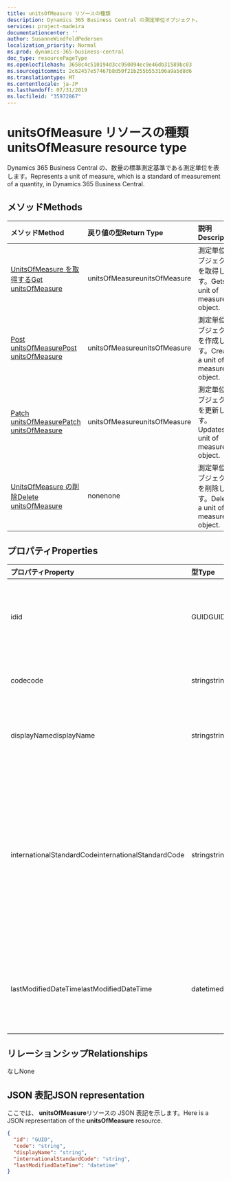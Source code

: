 ```yaml
---
title: unitsOfMeasure リソースの種類
description: Dynamics 365 Business Central の測定単位オブジェクト。
services: project-madeira
documentationcenter: ''
author: SusanneWindfeldPedersen
localization_priority: Normal
ms.prod: dynamics-365-business-central
doc_type: resourcePageType
ms.openlocfilehash: 3658c4c510194d3cc950094ec9e46db31589bc03
ms.sourcegitcommit: 2c62457e57467b8d50f21b255b553106a9a5d8d6
ms.translationtype: MT
ms.contentlocale: ja-JP
ms.lasthandoff: 07/31/2019
ms.locfileid: "35972867"
---
```

# <a name="unitsofmeasure-resource-type"></a><span data-ttu-id="5d9c5-103">unitsOfMeasure リソースの種類</span><span class="sxs-lookup"><span data-stu-id="5d9c5-103">unitsOfMeasure resource type</span></span>
<span data-ttu-id="5d9c5-104">Dynamics 365 Business Central の、数量の標準測定基準である測定単位を表します。</span><span class="sxs-lookup"><span data-stu-id="5d9c5-104">Represents a unit of measure, which is a standard of measurement of a quantity, in Dynamics 365 Business Central.</span></span>

## <a name="methods"></a><span data-ttu-id="5d9c5-105">メソッド</span><span class="sxs-lookup"><span data-stu-id="5d9c5-105">Methods</span></span>

| <span data-ttu-id="5d9c5-106">メソッド</span><span class="sxs-lookup"><span data-stu-id="5d9c5-106">Method</span></span>       | <span data-ttu-id="5d9c5-107">戻り値の型</span><span class="sxs-lookup"><span data-stu-id="5d9c5-107">Return Type</span></span>  |<span data-ttu-id="5d9c5-108">説明</span><span class="sxs-lookup"><span data-stu-id="5d9c5-108">Description</span></span>|
|:---------------|:--------|:----------|
|[<span data-ttu-id="5d9c5-109">UnitsOfMeasure を取得する</span><span class="sxs-lookup"><span data-stu-id="5d9c5-109">Get unitsOfMeasure</span></span>](../api/dynamics-unitsofmeasure-get.md)|<span data-ttu-id="5d9c5-110">unitsOfMeasure</span><span class="sxs-lookup"><span data-stu-id="5d9c5-110">unitsOfMeasure</span></span>|<span data-ttu-id="5d9c5-111">測定単位オブジェクトを取得します。</span><span class="sxs-lookup"><span data-stu-id="5d9c5-111">Gets a unit of measure object.</span></span>|
|[<span data-ttu-id="5d9c5-112">Post unitsOfMeasure</span><span class="sxs-lookup"><span data-stu-id="5d9c5-112">Post unitsOfMeasure</span></span>](../api/dynamics-create-unitsofmeasure.md)|<span data-ttu-id="5d9c5-113">unitsOfMeasure</span><span class="sxs-lookup"><span data-stu-id="5d9c5-113">unitsOfMeasure</span></span>|<span data-ttu-id="5d9c5-114">測定単位オブジェクトを作成します。</span><span class="sxs-lookup"><span data-stu-id="5d9c5-114">Creates a unit of measure object.</span></span>|
|[<span data-ttu-id="5d9c5-115">Patch unitsOfMeasure</span><span class="sxs-lookup"><span data-stu-id="5d9c5-115">Patch unitsOfMeasure</span></span>](../api/dynamics-unitsofmeasure-update.md)|<span data-ttu-id="5d9c5-116">unitsOfMeasure</span><span class="sxs-lookup"><span data-stu-id="5d9c5-116">unitsOfMeasure</span></span>|<span data-ttu-id="5d9c5-117">測定単位オブジェクトを更新します。</span><span class="sxs-lookup"><span data-stu-id="5d9c5-117">Updates a unit of measure object.</span></span>|
|[<span data-ttu-id="5d9c5-118">UnitsOfMeasure の削除</span><span class="sxs-lookup"><span data-stu-id="5d9c5-118">Delete unitsOfMeasure</span></span>](../api/dynamics-unitsofmeasure-delete.md)|<span data-ttu-id="5d9c5-119">none</span><span class="sxs-lookup"><span data-stu-id="5d9c5-119">none</span></span>|<span data-ttu-id="5d9c5-120">測定単位オブジェクトを削除します。</span><span class="sxs-lookup"><span data-stu-id="5d9c5-120">Deletes a unit of measure object.</span></span>|

## <a name="properties"></a><span data-ttu-id="5d9c5-121">プロパティ</span><span class="sxs-lookup"><span data-stu-id="5d9c5-121">Properties</span></span>
| <span data-ttu-id="5d9c5-122">プロパティ</span><span class="sxs-lookup"><span data-stu-id="5d9c5-122">Property</span></span>     | <span data-ttu-id="5d9c5-123">型</span><span class="sxs-lookup"><span data-stu-id="5d9c5-123">Type</span></span>   |<span data-ttu-id="5d9c5-124">説明</span><span class="sxs-lookup"><span data-stu-id="5d9c5-124">Description</span></span>|
|:---------------|:--------|:----------|
|<span data-ttu-id="5d9c5-125">id</span><span class="sxs-lookup"><span data-stu-id="5d9c5-125">id</span></span>|<span data-ttu-id="5d9c5-126">GUID</span><span class="sxs-lookup"><span data-stu-id="5d9c5-126">GUID</span></span>|<span data-ttu-id="5d9c5-127">UnitsOfMeasure の一意の ID。</span><span class="sxs-lookup"><span data-stu-id="5d9c5-127">The unique ID of the unitsOfMeasure.</span></span> <span data-ttu-id="5d9c5-128">編集できません。</span><span class="sxs-lookup"><span data-stu-id="5d9c5-128">Non-editable.</span></span>|
|<span data-ttu-id="5d9c5-129">code</span><span class="sxs-lookup"><span data-stu-id="5d9c5-129">code</span></span>|<span data-ttu-id="5d9c5-130">string</span><span class="sxs-lookup"><span data-stu-id="5d9c5-130">string</span></span>|<span data-ttu-id="5d9c5-131">測定単位のコードを指定します。</span><span class="sxs-lookup"><span data-stu-id="5d9c5-131">Specifies the code for the unit of measure.</span></span>|
|<span data-ttu-id="5d9c5-132">displayName</span><span class="sxs-lookup"><span data-stu-id="5d9c5-132">displayName</span></span>|<span data-ttu-id="5d9c5-133">string</span><span class="sxs-lookup"><span data-stu-id="5d9c5-133">string</span></span>|<span data-ttu-id="5d9c5-134">測定単位の表示名を指定します。</span><span class="sxs-lookup"><span data-stu-id="5d9c5-134">Specifies the unit of measure's display name.</span></span>|
|<span data-ttu-id="5d9c5-135">internationalStandardCode</span><span class="sxs-lookup"><span data-stu-id="5d9c5-135">internationalStandardCode</span></span>|<span data-ttu-id="5d9c5-136">string</span><span class="sxs-lookup"><span data-stu-id="5d9c5-136">string</span></span>|<span data-ttu-id="5d9c5-137">営業ドキュメントの電子送信に関連して、UNECE Rec20 standard に従って表される測定単位コードの単位を指定します。</span><span class="sxs-lookup"><span data-stu-id="5d9c5-137">Specifies the unit of measure code expressed according to the UNECE Rec20 standard in connection with electronic sending of sales documents.</span></span>|
|<span data-ttu-id="5d9c5-138">lastModifiedDateTime</span><span class="sxs-lookup"><span data-stu-id="5d9c5-138">lastModifiedDateTime</span></span>|<span data-ttu-id="5d9c5-139">datetime</span><span class="sxs-lookup"><span data-stu-id="5d9c5-139">datetime</span></span>|<span data-ttu-id="5d9c5-140">測定単位が変更された最後の datetime。</span><span class="sxs-lookup"><span data-stu-id="5d9c5-140">The last datetime the unit of measure was modified.</span></span> <span data-ttu-id="5d9c5-141">読み取り専用。</span><span class="sxs-lookup"><span data-stu-id="5d9c5-141">Read-Only.</span></span>|  


## <a name="relationships"></a><span data-ttu-id="5d9c5-142">リレーションシップ</span><span class="sxs-lookup"><span data-stu-id="5d9c5-142">Relationships</span></span>
<span data-ttu-id="5d9c5-143">なし</span><span class="sxs-lookup"><span data-stu-id="5d9c5-143">None</span></span>

## <a name="json-representation"></a><span data-ttu-id="5d9c5-144">JSON 表記</span><span class="sxs-lookup"><span data-stu-id="5d9c5-144">JSON representation</span></span>

<span data-ttu-id="5d9c5-145">ここでは、 **unitsOfMeasure**リソースの JSON 表記を示します。</span><span class="sxs-lookup"><span data-stu-id="5d9c5-145">Here is a JSON representation of the **unitsOfMeasure** resource.</span></span>

```json
{
  "id": "GUID",
  "code": "string",
  "displayName": "string",
  "internationalStandardCode": "string",
  "lastModifiedDateTime": "datetime"
}

```
